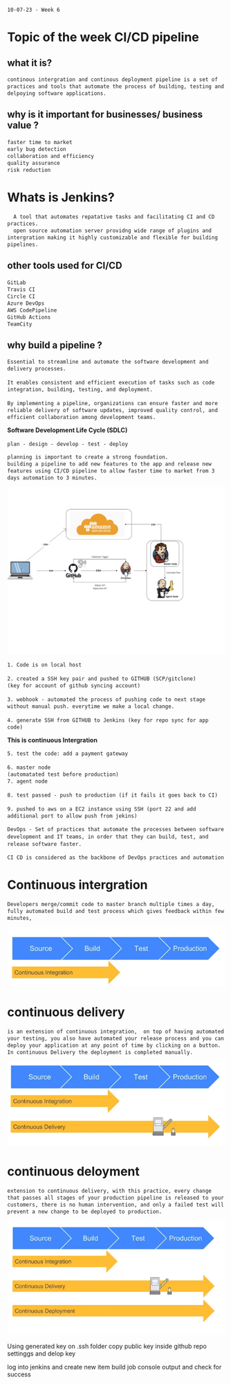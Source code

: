 `10-07-23 - Week 6` 

# Topic of the week CI/CD pipeline

## what it is? 
```
continous intergration and continous deployment pipeline is a set of practices and tools that automate the process of building, testing and delpoying software applications.
```
## why is it important for businesses/ business value  ? 
```
faster time to market 
early bug detection 
collaboration and efficiency 
quality assurance 
risk reduction
```

# Whats is Jenkins?
```
  A tool that automates repatative tasks and facilitating CI and CD practices.
  open source automation server providng wide range of plugins and intergration making it highly customizable and flexible for building pipelines.

```

## other tools used for CI/CD
```
GitLab
Travis CI
Circle CI
Azure DevOps
AWS CodePipeline
GitHub Actions
TeamCity
```
## why build a pipeline ?

```
Essential to streamline and automate the software development and delivery processes. 

It enables consistent and efficient execution of tasks such as code integration, building, testing, and deployment. 

By implementing a pipeline, organizations can ensure faster and more reliable delivery of software updates, improved quality control, and efficient collaboration among development teams.
```

**Software Development Life Cycle (SDLC)**

`plan - design - develop - test - deploy`

```
planning is important to create a strong foundation. 
building a pipeline to add new features to the app and release new features using CI/CD pipeline to allow faster time to market from 3 days automation to 3 minutes.
```

![Alt text](<CICD Architecture.png>)
```
1. Code is on local host 

2. created a SSH key pair and pushed to GITHUB (SCP/gitclone) 
(key for account of github syncing account)

3. webhook - automated the process of pushing code to next stage without manual push. everytime we make a local change.

4. generate SSH from GITHUB to Jenkins (key for repo sync for app code)
```
**This is continuous Intergration**
```
5. test the code: add a payment gateway 

6. master node
(automatated test before production) 
7. agent node 

8. test passed - push to production (if it fails it goes back to CI)

9. pushed to aws on a EC2 instance using SSH (port 22 and add additional port to allow push from jekins)
```

`DevOps - Set of practices that automate the processes between software development and IT teams, in order that they can build, test, and release software faster.`

`CI CD is considered as the backbone of DevOps practices and automation`

# Continuous intergration
```
Developers merge/commit code to master branch multiple times a day, fully automated build and test process which gives feedback within few minutes, 
```
![Alt text](CI.png)
# continuous delivery
```
is an extension of continuous integration,  on top of having automated your testing, you also have automated your release process and you can deploy your application at any point of time by clicking on a button. In continuous Delivery the deployment is completed manually.
```
![Alt text](CDelivery.png)
# continuous deloyment 
```
extension to continuous delivery, with this practice, every change that passes all stages of your production pipeline is released to your customers, there is no human intervention, and only a failed test will prevent a new change to be deployed to production.
```
![Alt text](CDeployment.png)

Using generated key on .ssh folder copy public key inside github repo settinggs and delop key 

log into jenkins and create new item 
build job 
console output and check for success
